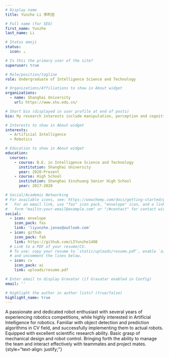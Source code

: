 ```yaml
---
# Display name
title: Yunzhe Li 李昀哲

# Full name (for SEO)
first_name: Yunzhe
last_name: Li

# Status emoji
status:
  icon: ☕️

# Is this the primary user of the site?
superuser: true

# Role/position/tagline
role: Undergraduate of Intelligence Science and Technology

# Organizations/Affiliations to show in About widget
organizations:
  - name: Shanghai University
    url: https://www.shu.edu.cn/

# Short bio (displayed in user profile at end of posts)
bio: My research interests include manipulation, perception and cognition within robotics.

# Interests to show in About widget
interests:
  - Artificial Intelligence
  - Robotics

# Education to show in About widget
education:
  courses:
    - course: B.E. in Intelligence Science and Technology
      institution: Shanghai University
      year: 2020-Present
    - course: High School
      institution: Shanghai Xinzhuang Senior High School
      year: 2017-2020

# Social/Academic Networking
# For available icons, see: https://wowchemy.com/docs/getting-started/page-builder/#icons
#   For an email link, use "fas" icon pack, "envelope" icon, and a link in the
#   form "mailto:your-email@example.com" or "/#contact" for contact widget.
social:
  - icon: envelope
    icon_pack: fas
    link: 'liyunzhe.jonas@outlook.com'
  - icon: github
    icon_pack: fab
    link: https://github.com/LIYunzhe1408
  # Link to a PDF of your resume/CV.
  # To use: copy your resume to `static/uploads/resume.pdf`, enable `ai` icons in `params.yaml`,
  # and uncomment the lines below.
  - icon: cv
    icon_pack: ai
    link: uploads/resume.pdf

# Enter email to display Gravatar (if Gravatar enabled in Config)
email: ''

# Highlight the author in author lists? (true/false)
highlight_name: true
---
```


A passionate and dedicated robot enthusiast with several years of experiencing robotics competitions, while highly interested in Artificial Intelligence for robotics. Familiar with object detection and prediction algorithms in CV field, and successfully implementing them to actual robots. Equipped with excellent scientific research ability. Basic grasp of mechanical design and robot control. Bringing forth the ability to manage the team and interact effectively with teammates and project mates.
{style="text-align: justify;"}
